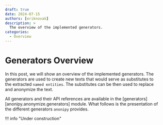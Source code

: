 ```yaml
---
draft: true
date: 2024-07-15
authors: [eriknovak]
description: >
  The overview of the implemented generators.
categories:
  - Overview
---
```


# Generators Overview

In this post, we will show an overview of the implemented  generators. The generators are used to create new texts that would serve as substitutes to the extracted `named entities`. The substitutes can be then used to replace and anonymize the text.

All generators and their API references are available in the  [generators][anonipy.anonymize.generators] module. What follows is the presentation of the different generators `anonipy` provides.

<!-- more -->

!!! info "Under construction"